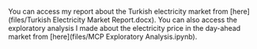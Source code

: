 You can access my report about the Turkish electricity market from [here](files/Turkish Electricity Market Report.docx).
You can also access the exploratory analysis I made about the electricity price in the day-ahead market from [here](files/MCP Exploratory Analysis.ipynb). 
